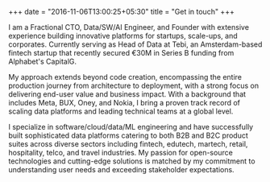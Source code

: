 +++
date = "2016-11-06T13:00:25+05:30"
title = "Get in touch"
+++

I am a Fractional CTO, Data/SW/AI Engineer, and Founder with extensive experience building innovative platforms for startups, scale-ups, and corporates. Currently serving as Head of Data at Tebi, an Amsterdam-based fintech startup that recently secured €30M in Series B funding from Alphabet's CapitalG.

My approach extends beyond code creation, encompassing the entire production journey from architecture to deployment, with a strong focus on delivering end-user value and business impact. With a background that includes Meta, BUX, Oney, and Nokia, I bring a proven track record of scaling data platforms and leading technical teams at a global level.

I specialize in software/cloud/data/ML engineering and have successfully built sophisticated data platforms catering to both B2B and B2C product suites across diverse sectors including fintech, edutech, martech, retail, hospitality, telco, and travel industries. My passion for open-source technologies and cutting-edge solutions is matched by my commitment to understanding user needs and exceeding stakeholder expectations.
